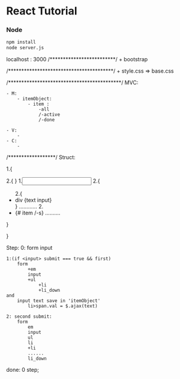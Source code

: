 # React Tutorial

### Node

```sh
npm install
node server.js
```
localhost : 3000
/*************************/
    + bootstrap

/****************************************/
    + style.css => base.css




/*******************************************/
MVC:

    - M:
        - itemObject:
            - item :
                -all
                /-active
                /-done

    - V:
        -
    - C:
        -
/******************/
Struct:


   1.{
   <form>
        2.{<em> </em>}
        1.<input />
        2.{
        <ul>
            2.{<li>
                div
                    <span>{text input}</span>
            </li>}
            ............
            2.<li id='down'>
                <div>
                    <span>{# item /-s}</span>
                    ..........
                </div>
            </li>
        </ul>
        }
   </form>
}

Step:
    0:
    form
        input

    1:(if <input> submit === true && first)
        form
            +em
            input
            +ul
                +li
                +li_down
    and
        input text save in 'itemObject'
            li>span.val = $.ajax(text)

    2: second submit:
        form
            em
            input
            ul
            li
            +li
            ......
            li_down
done:
    0 step;

